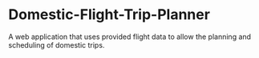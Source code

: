 # Domestic-Flight-Trip-Planner
A web application that uses provided flight data to allow the planning and scheduling of domestic trips.
